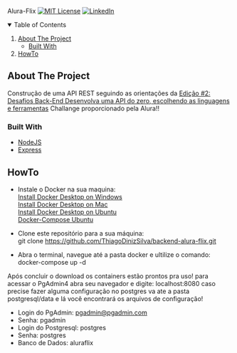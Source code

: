 Alura-Flix
[![MIT License][license-shield]][license-url]
[![LinkedIn][linkedin-shield]][linkedin-url]

<!-- TABLE OF CONTENTS -->
<details open="open">
  <summary>Table of Contents</summary>
  <ol>
    <li>
      <a href="#about-the-project">About The Project</a>
      <ul>
        <li><a href="#built-with">Built With</a></li>
      </ul>
    </li>
    <li><a href="#HowTo">HowTo</a></li>
  </ol>
</details>

<!-- ABOUT THE PROJECT -->
## About The Project


Construção de uma API REST seguindo as orientações da [Edição #2: Desafios Back-End
Desenvolva uma API do zero, escolhendo as linguagens e ferramentas](https://www.alura.com.br/challenges/back-end/) Challange proporcionado pela Alura!!
  
### Built With

* [NodeJS](https://nodejs.org/en/docs/)
* [Express](https://expressjs.com/)


<!-- howTo -->
## HowTo
  
- Instale o Docker na sua maquina:  
    [Install Docker Desktop on Windows](https://docs.docker.com/docker-for-windows/install/)  
    [Install Docker Desktop on Mac](https://docs.docker.com/docker-for-mac/install/)  
    [Install Docker Desktop on Ubuntu](https://docs.docker.com/engine/install/ubuntu/)  
    [Docker-Compose Ubuntu](https://docs.docker.com/compose/install/)  

- Clone este repositório para a sua máquina:  
        git clone https://github.com/ThiagoDinizSilva/backend-alura-flix.git


- Abra o terminal, navegue até a pasta docker e ultilize o comando:  
        docker-compose up -d

Após concluir o download os containers estão prontos pra uso!
para acessar o PgAdmin4 abra seu navegador e digite: localhost:8080
caso precise fazer alguma configuração no postgres va ate a pasta postgresql/data e lá você encontrará os arquivos de configuração!

* Login do PgAdmin: pgadmin@pgadmin.com
* Senha: pgadmin
* Login do Postgresql: postgres
* Senha: postgres
* Banco de Dados: aluraflix









[license-shield]: https://img.shields.io/github/license/othneildrew/Best-README-Template.svg?style=for-the-badge
[license-url]: https://github.com/othneildrew/Best-README-Template/blob/master/LICENSE.txt
[linkedin-shield]: https://img.shields.io/badge/-LinkedIn-black.svg?style=for-the-badge&logo=linkedin&colorB=555
[linkedin-url]: https://www.linkedin.com/in/thiagodinizdasilva/